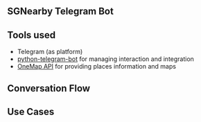 ## SGNearby Telegram Bot


## Tools used
- Telegram (as platform)
- [python-telegram-bot](https://github.com/python-telegram-bot/python-telegram-bot) for managing interaction and integration
- [OneMap API](https://docs.onemap.sg/#retrieve-theme) for providing places information and maps

## Conversation Flow

## Use Cases
